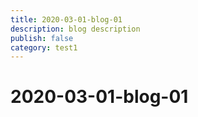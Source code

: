 ```yaml
---
title: 2020-03-01-blog-01
description: blog description
publish: false
category: test1
---
```


# 2020-03-01-blog-01
